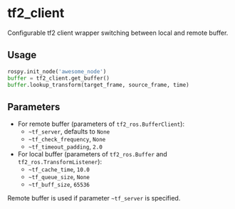 # tf2_client
Configurable tf2 client wrapper switching between local and remote buffer.

## Usage
```python
rospy.init_node('awesome_node')
buffer = tf2_client.get_buffer()
buffer.lookup_transform(target_frame, source_frame, time)
```

## Parameters 
- For remote buffer (parameters of `tf2_ros.BufferClient`):
    - `~tf_server`, defaults to `None`
    - `~tf_check_frequency`, `None`
    - `~tf_timeout_padding`, `2.0`
- For local buffer (parameters of `tf2_ros.Buffer` and `tf2_ros.TransformListener`):
    - `~tf_cache_time`, `10.0`
    - `~tf_queue_size`, `None`
    - `~tf_buff_size`, `65536`

Remote buffer is used if parameter `~tf_server` is specified.
